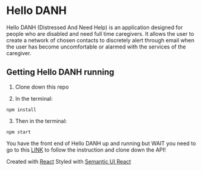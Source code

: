 # Hello DANH

Hello DANH (Distressed And Need Help) is an application designed for people who are disabled and need full time caregivers. It allows the user to create a network of chosen contacts to discretely alert through email when the user has become uncomfortable or alarmed with the services of the caregiver.

## Getting Hello DANH running

1. Clone down this repo

2. In the terminal:

`npm install`

3. Then in the terminal:

`npm start`

You have the front end of Hello DANH up and running but WAIT you need to go to this [LINK](https://github.com/KrystalGates/helloDanhApi) to follow the instruction and clone down the API!

Created with [React](https://reactjs.org/)
Styled with [Semantic UI React](https://react.semantic-ui.com/)
